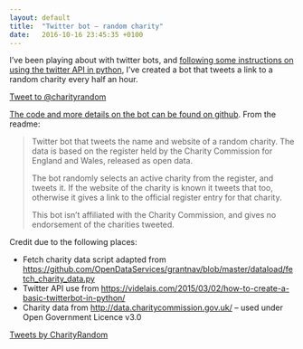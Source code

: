 ```yaml
---
layout: default
title:  "Twitter bot – random charity"
date:   2016-10-16 23:45:35 +0100
---
```


I’ve been playing about with twitter bots, and [following some instructions on using the twitter API in python](https://videlais.com/2015/03/02/how-to-create-a-basic-twitterbot-in-python/), I’ve created a bot that tweets a link to a random charity every half an hour.

<a href="https://twitter.com/intent/tweet?screen_name=charityrandom&ref_src=twsrc%5Etfw" class="twitter-mention-button" data-show-count="false">Tweet to @charityrandom</a><script async src="//platform.twitter.com/widgets.js" charset="utf-8"></script>

[The code and more details on the bot can be found on github](https://github.com/drkane/random-charity-bot). From the readme:

> Twitter bot that tweets the name and website of a random charity. The data is based on the register held by the Charity Commission for England and Wales, released as open data.
>
> The bot randomly selects an active charity from the register, and tweets it. If the website of the charity is known it tweets that too, otherwise it gives a link to the official register entry for that charity.
>
> This bot isn’t affiliated with the Charity Commission, and gives no endorsement of the charities tweeted.

Credit due to the following places:

- Fetch charity data script adapted from <https://github.com/OpenDataServices/grantnav/blob/master/dataload/fetch_charity_data.py>
- Twitter API use from <https://videlais.com/2015/03/02/how-to-create-a-basic-twitterbot-in-python/>
- Charity data from <http://data.charitycommission.gov.uk/> – used under Open Government Licence v3.0

<a class="twitter-timeline" href="https://twitter.com/CharityRandom?ref_src=twsrc%5Etfw">Tweets by CharityRandom</a> <script async src="//platform.twitter.com/widgets.js" charset="utf-8"></script>
